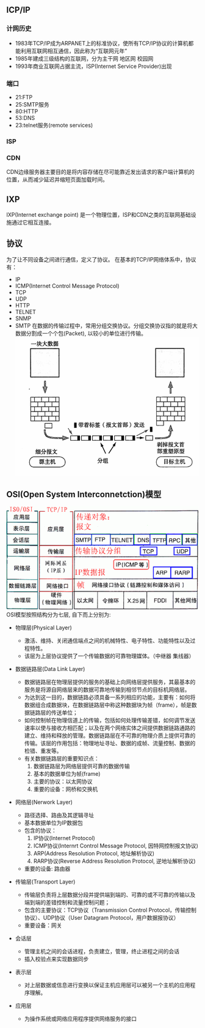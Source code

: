 ## ICP/IP

### 计网历史

* 1983年TCP/IP成为ARPANET上的标准协议，使所有TCP/IP协议的计算机都能利用互联网相互通信，因此称为“互联网元年”
* 1985年建成三级结构的互联网，分为主干网 地区网 校园网
* 1993年商业互联网占据主流，ISP(Internet Service Provider)出现
### 端口

* 21:FTP
* 25:SMTP服务
* 80:HTTP
* 53:DNS
* 23:telnet服务(remote services)

### ISP

### CDN

CDN边缘服务器主要目的是将内容存储在尽可能靠近发出请求的客户端计算机的位置，从而减少延迟并缩短页面加载时间。

## IXP

IXP(Internet exchange point) 是一个物理位置，ISP和CDN之类的互联网基础设施通过它相互连接。

## 协议
为了让不同设备之间进行通信，定义了协议。
在基本的TCP/IP网络体系中，协议有：
* IP
* ICMP(Internet Control Message Protocol)
* TCP
* UDP
* HTTP
* TELNET
* SNMP
* SMTP
在数据的传输过程中，常用分组交换协议。分组交换协议指的就是将大数据分割成一个个包(Packet), 以较小的单位进行传输。
![Packet](./images/Packet.png)

## OSI(Open System Interconnetction)模型
![OSI](./images/OSI.gif)
OSI模型按照结构分为七层, 自下而上分别为:
* 物理层(Physical Layer)
    * 激活、维持、关闭通信端点之间的机械特性、电子特性、功能特性以及过程特性。
    * 该层为上层协议提供了一个传输数据的可靠物理媒体。（中继器 集线器）

* 数据链路层(Data Link Layer)
    * 数据链路层在物理层提供的服务的基础上向网络层提供服务，其最基本的服务是将源自网络层来的数据可靠地传输到相邻节点的目标机网络层。
    * 为达到这一目的，数据链路必须具备一系列相应的功能，主要有：如何将数据组合成数据块，在数据链路层中称这种数据块为帧（frame），帧是数据链路层的传送单位；
    * 如何控制帧在物理信道上的传输，包括如何处理传输差错，如何调节发送速率以使与接收方相匹配；以及在两个网络实体之间提供数据链路通路的建立、维持和释放的管理。数据链路层在不可靠的物理介质上提供可靠的传输。该层的作用包括：物理地址寻址、数据的成帧、流量控制、数据的检错、重发等。
    * 有关数据链路层的重要知识点：
        1. 数据链路层为网络层提供可靠的数据传输
        1. 基本的数据单位为帧(frame)
        1. 主要的协议：以太网协议
        1. 重要的设备：网桥和交换机
    
* 网络层(Nerwork Layer)
    * 路径选择、路由及其逻辑寻址
    * 基本数据单位为IP数据包
    * 包含的协议：
        1. IP协议(Internet Protocol)
        1. ICMP协议(Internrt Control Message Protocol, 因特网控制报文协议)
        1. ARP(Address Resolution Protocol, 地址解析协议)
        1. RARP协议(Reverse Address Resolution Protocol, 逆地址解析协议)
    * 重要的设备: 路由器

* 传输层(Transport Layer)
    * 传输层负责将上层数据分段并提供端到端的、可靠的或不可靠的传输以及端到端的差错控制和流量控制问题；
    * 包含的主要协议：TCP协议（Transmission Control Protocol，传输控制协议）、UDP协议（User Datagram Protocol，用户数据报协议）
    * 重要设备：网关

* 会话层
    * 管理主机之间的会话进程，负责建立，管理，终止进程之间的会话
    * 插入校验点来实现数据同步

* 表示层
    * 对上层数据或信息进行变换以保证主机应用层可以被另一个主机的应用程序理解。

* 应用层
    * 为操作系统或网络应用程序提供网络服务的接口

